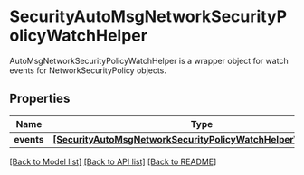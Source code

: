 # SecurityAutoMsgNetworkSecurityPolicyWatchHelper

AutoMsgNetworkSecurityPolicyWatchHelper is a wrapper object for watch events for NetworkSecurityPolicy objects.
## Properties
Name | Type | Description | Notes
------------ | ------------- | ------------- | -------------
**events** | [**[SecurityAutoMsgNetworkSecurityPolicyWatchHelperWatchEvent]**](SecurityAutoMsgNetworkSecurityPolicyWatchHelperWatchEvent.md) |  | [optional] 

[[Back to Model list]](../README.md#documentation-for-models) [[Back to API list]](../README.md#documentation-for-api-endpoints) [[Back to README]](../README.md)


